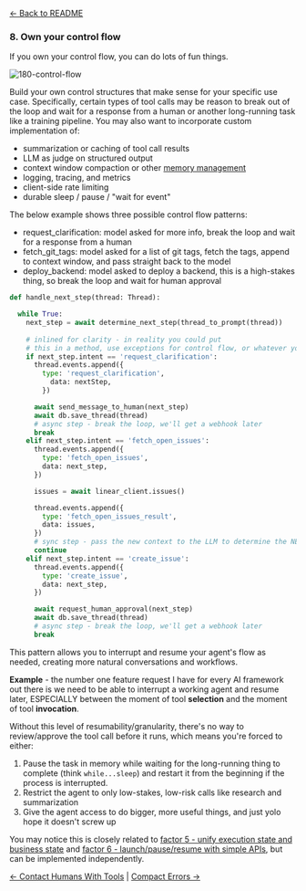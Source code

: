 [← Back to README](https://github.com/humanlayer/12-factor-agents/blob/main/README.md)

### 8. Own your control flow

If you own your control flow, you can do lots of fun things.

![180-control-flow](https://github.com/humanlayer/12-factor-agents/blob/main/img/180-control-flow.png)


Build your own control structures that make sense for your specific use case. Specifically, certain types of tool calls may be reason to break out of the loop and wait for a response from a human or another long-running task like a training pipeline. You may also want to incorporate custom implementation of:

- summarization or caching of tool call results
- LLM as judge on structured output
- context window compaction or other [memory management](https://github.com/humanlayer/12-factor-agents/blob/main/content/appendix-14-everything-is-context-engineering.md)
- logging, tracing, and metrics
- client-side rate limiting
- durable sleep / pause / "wait for event"


The below example shows three possible control flow patterns:


- request_clarification: model asked for more info, break the loop and wait for a response from a human
- fetch_git_tags: model asked for a list of git tags, fetch the tags, append to context window, and pass straight back to the model
- deploy_backend: model asked to deploy a backend, this is a high-stakes thing, so break the loop and wait for human approval

```python
def handle_next_step(thread: Thread):

  while True:
    next_step = await determine_next_step(thread_to_prompt(thread))
    
    # inlined for clarity - in reality you could put 
    # this in a method, use exceptions for control flow, or whatever you want
    if next_step.intent == 'request_clarification':
      thread.events.append({
        type: 'request_clarification',
          data: nextStep,
        })

      await send_message_to_human(next_step)
      await db.save_thread(thread)
      # async step - break the loop, we'll get a webhook later
      break
    elif next_step.intent == 'fetch_open_issues':
      thread.events.append({
        type: 'fetch_open_issues',
        data: next_step,
      })

      issues = await linear_client.issues()

      thread.events.append({
        type: 'fetch_open_issues_result',
        data: issues,
      })
      # sync step - pass the new context to the LLM to determine the NEXT next step
      continue
    elif next_step.intent == 'create_issue':
      thread.events.append({
        type: 'create_issue',
        data: next_step,
      })

      await request_human_approval(next_step)
      await db.save_thread(thread)
      # async step - break the loop, we'll get a webhook later
      break
```

This pattern allows you to interrupt and resume your agent's flow as needed, creating more natural conversations and workflows.

**Example** - the number one feature request I have for every AI framework out there is we need to be able to interrupt 
a working agent and resume later, ESPECIALLY between the moment of tool **selection** and the moment of tool **invocation**.

Without this level of resumability/granularity, there's no way to review/approve the tool call before it runs, which means
you're forced to either:

1. Pause the task in memory while waiting for the long-running thing to complete (think `while...sleep`) and restart it from the beginning if the process is interrupted.
2. Restrict the agent to only low-stakes, low-risk calls like research and summarization
3. Give the agent access to do bigger, more useful things, and just yolo hope it doesn't screw up


You may notice this is closely related to [factor 5 - unify execution state and business state](https://github.com/humanlayer/12-factor-agents/blob/main/content/factor-5-unify-execution-state.md) and [factor 6 - launch/pause/resume with simple APIs](https://github.com/humanlayer/12-factor-agents/blob/main/content/factor-6-launch-pause-resume.md), but can be implemented independently.

[← Contact Humans With Tools](https://github.com/humanlayer/12-factor-agents/blob/main/content/factor-7-contact-humans-with-tools.md) | [Compact Errors →](https://github.com/humanlayer/12-factor-agents/blob/main/content/factor-9-compact-errors.md)
